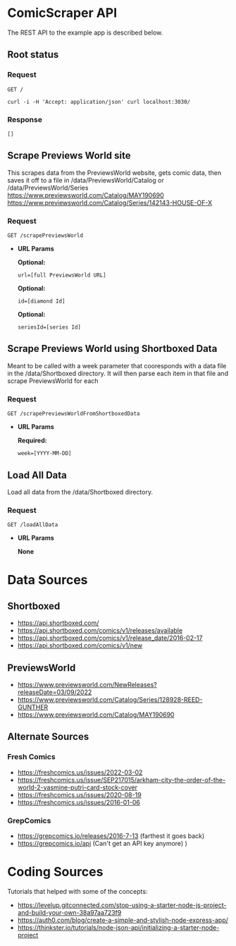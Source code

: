
# ComicScraper API

The REST API to the example app is described below.

## Root status

### Request

`GET /`

    curl -i -H 'Accept: application/json' curl localhost:3030/

### Response

    []

## Scrape Previews World site

This scrapes data from the PreviewsWorld website, gets comic data, then saves it off to a file in /data/PreviewsWorld/Catalog or /data/PreviewsWorld/Series
https://www.previewsworld.com/Catalog/MAY190690
https://www.previewsworld.com/Catalog/Series/142143-HOUSE-OF-X

### Request

`GET /scrapePreviewsWorld`

*  **URL Params**

   **Optional:**
 
   `url=[full PreviewsWorld URL]`

   **Optional:**
 
   `id=[diamond Id]`

   **Optional:**
 
   `seriesId=[series Id]`

## Scrape Previews World using Shortboxed Data

Meant to be called with a week parameter that cooresponds with a data file in the /data/Shortboxed directory.  It will then parse each item in that file and scrape PreviewsWorld for each

### Request

`GET /scrapePreviewsWorldFromShortboxedData`

*  **URL Params**

   **Required:**
 
   `week=[YYYY-MM-DD]`

## Load All Data

Load all data from the /data/Shortboxed directory. 

### Request

`GET /loadAllData`

*  **URL Params**

   **None**
 






# Data Sources

## Shortboxed
* https://api.shortboxed.com/
* https://api.shortboxed.com/comics/v1/releases/available
* https://api.shortboxed.com/comics/v1/release_date/2016-02-17
* https://api.shortboxed.com/comics/v1/new

## PreviewsWorld
* https://www.previewsworld.com/NewReleases?releaseDate=03/09/2022
* https://www.previewsworld.com/Catalog/Series/128928-REED-GUNTHER
* https://www.previewsworld.com/Catalog/MAY190690

## Alternate Sources
### Fresh Comics
* https://freshcomics.us/issues/2022-03-02
* https://freshcomics.us/issue/SEP217015/arkham-city-the-order-of-the-world-2-yasmine-putri-card-stock-cover
* https://freshcomics.us/issues/2020-08-19
* https://freshcomics.us/issues/2016-01-06

### GrepComics
* https://grepcomics.io/releases/2016-7-13 (farthest it goes back)
* https://grepcomics.io/api (Can't get an API key anymore)    )

# Coding Sources

Tutorials that helped with some of the concepts:
* https://levelup.gitconnected.com/stop-using-a-starter-node-js-project-and-build-your-own-38a97aa723f9
* https://auth0.com/blog/create-a-simple-and-stylish-node-express-app/
* https://thinkster.io/tutorials/node-json-api/initializing-a-starter-node-project

